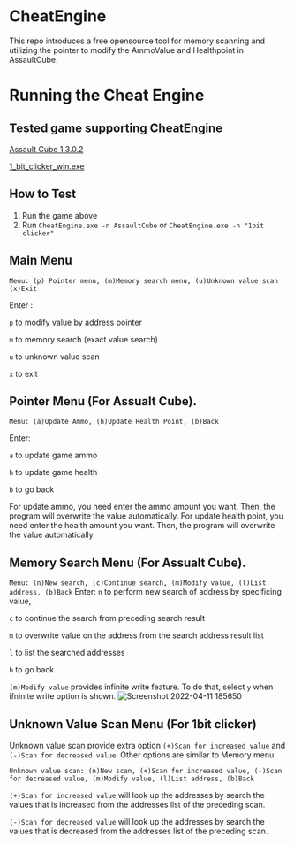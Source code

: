 # CheatEngine
This repo introduces a free opensource tool for memory scanning and utilizing the pointer to modify the AmmoValue and Healthpoint in AssaultCube.


# Running the Cheat Engine
## Tested game supporting CheatEngine
[Assault Cube 1.3.0.2](https://github.com/assaultcube/AC/releases/download/v1.3.0.2/AssaultCube_v1.3.0.2_LockdownEdition.exe)

[1_bit_clicker_win.exe](https://i-am-44.itch.io/1-bit-dungeon-clicker)

## How to Test
1. Run the game above
2. Run `CheatEngine.exe -n AssaultCube` or `CheatEngine.exe -n "1bit clicker"`

## Main Menu
`Menu: (p) Pointer menu, (m)Memory search menu, (u)Unknown value scan (x)Exit`

Enter :

`p` to modify value by address pointer

`m` to memory search (exact value search)

`u` to unknown value scan

`x` to exit

## Pointer Menu (For Assualt Cube). 
`Menu: (a)Update Ammo, (h)Update Health Point, (b)Back`

Enter:

`a` to update game ammo

`h` to update game health

`b` to go back

For update ammo, you need enter the ammo amount you want. Then, the program will overwrite the value automatically.
For update health point, you need enter the health amount you want. Then, the program will overwrite the value automatically.

## Memory Search Menu (For Assualt Cube). 
`Menu: (n)New search, (c)Continue search, (m)Modify value, (l)List address, (b)Back`
Enter:
`n` to perform new search of address by specificing value, 

`c` to continue the search from preceding search result

`m` to overwrite value on the address from the search address result list

`l` to list the searched addresses

`b` to go back

`(m)Modify value` provides infinite write feature. To do that, select `y` when ifninite write option is shown. ![Screenshot 2022-04-11 185650](https://user-images.githubusercontent.com/13512755/162863585-abd6ad5f-c619-4723-b2a1-572ea7b1bd4a.png)

## Unknown Value Scan Menu (For 1bit clicker)
Unknown value scan provide extra option `(+)Scan for increased value` and `(-)Scan for decreased value`. Other options are similar to Memory menu.

`Unknown value scan: (n)New scan, (+)Scan for increased value, (-)Scan for decreased value, (m)Modify value, (l)List address, (b)Back`

`(+)Scan for increased value` will look up the addresses by search the values that is increased from the addresses list of the preceding scan.

`(-)Scan for decreased value` will look up the addresses by search the values that is decreased from the addresses list of the preceding scan.


